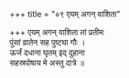 +++
title = "०९ एयम् अगन् वाशिता"

+++
एयम् अगन् वाशिता तां प्रतीमः  
पुंसां व्रातेन सह पुष्ट्या गौः ।  
ऊर्जं दधाना घृतम् इद् दुहाना  
सहस्रपोषाय मे अस्तु दात्रे ॥